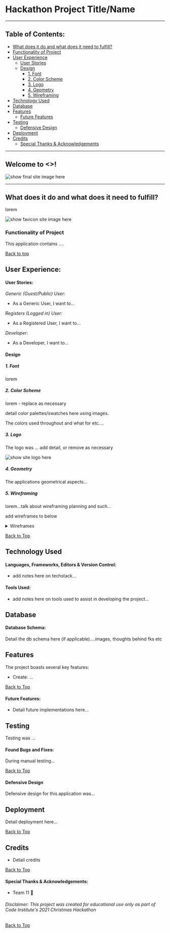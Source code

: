 # Hackathon Project Title/Name
***

## Table of Contents:
* [What does it do and what does it need to fulfill?](#what-does-it-do-and-what-does-it-need-to-fulfill)
* [Functionality of Project](#functionality-of-project)
* [User Experience](#user-experience)
    * [User Stories](#user-stories)
    * [Design](#design)
        * [1. Font](#1-font)
        * [2. Color Scheme](#2-color-scheme)
        * [3. Logo](#3-logo)
        * [4. Geometry](#4-geometry)
        * [5. Wireframing](#5-wireframing)
* [Technology Used](#technology-used)
* [Database](#database)
* [Features](#features)
    * [Future Features](#future-features)
* [Testing](#testing)
    * [Defensive Design](#defensive-design)
* [Deployment](#deployment)
* [Credits](#credits)
    * [Special Thanks & Acknowledgements](#special-thanks--acknowledgements)

***

## Welcome to <<project-name>>!

![show final site image here](assets/docs/image.png)

***

## What does it do and what does it need to fulfill?
lorem

![show favicon site image here](assets/docs/image.png)

### Functionality of Project
This application contains ....

[Back to top](#table-of-contents)

## User Experience:

#### User Stories:
_Generic (Guest/Public) User:_
* As a Generic User, I want to...

_Registers (Logged in) User:_
* As a Registered User, I want to...

_Developer:_
* As a Developer, I want to...

#### Design

##### 1. Font
lorem

##### 2. Color Scheme
lorem - replace as necessary

detail color palettes/swatches here using images.

The colors used throughout and what for etc....

##### 3. Logo
The logo was ... add detail, or remove as necessary

![show site logo here](assets/docs/image.png)

##### 4. Geometry

The applications geometrical aspects...

##### 5. Wireframing

lorem...talk about wireframing planning and such...

add wireframes to below

<details>
<summary>Wireframes</summary>

![show mobile wireframe here](assets/docs/image.png)

![show medium/large wireframe here](assets/docs/image.png)

</details>

[Back to Top](#table-of-contents)

## Technology Used

#### Languages, Frameworks, Editors & Version Control:

* add notes here on techstack...

#### Tools Used:

* add notes here on tools used to assist in developing the project...

## Database

#### Database Schema:

Detail the db schema here (if applicable)....images, thoughts behind fks etc

## Features

The project boasts several key features:
* Create: ...

[Back to Top](#table-of-contents)

#### Future Features:

* Detail future implementations here...

## Testing

Testing was ...

#### Found Bugs and Fixes:

During manual testing...

[Back to Top](#table-of-contents)

#### Defensive Design

Defensive design for this application was...

## Deployment

Detail deployment here...

[Back to Top](#table-of-contents)

## Credits

* Detail credits

[Back to Top](#table-of-contents)

#### Special Thanks & Acknowledgements:

* Team 11 🤜

###### <i>Disclaimer: This project was created for educational use only as part of Code Institute's 2021 Christmas Hackathon</i>

[Back to Top](#table-of-contents)
